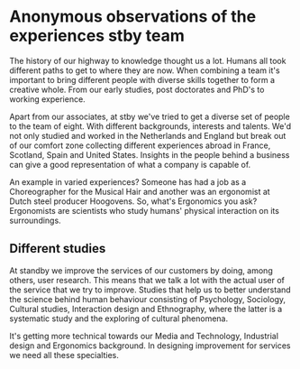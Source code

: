 # Anonymous observations of the experiences stby team

The history of our highway to knowledge thought us a lot. Humans all took different paths to get to where they are now. When combining a team it's important to bring different people with diverse skills together to form a creative whole. From our early studies, post doctorates and PhD's to working experience.

Apart from our associates, at stby we've tried to get a diverse set of people to the team of eight. With different backgrounds, interests and talents. We'd not only studied and worked in the Netherlands and England but break out of our comfort zone collecting different experiences abroad in France, Scotland, Spain and United States. Insights in the people behind a business can give a good representation of what a company is capable of.

An example in varied experiences? Someone has had a job as a Choreographer for the Musical Hair and another was an ergonomist at Dutch steel producer Hoogovens. So, what's Ergonomics you ask? Ergonomists are scientists who study humans' physical interaction on its surroundings.

## Different studies

At standby we improve the services of our customers by doing, among others, user research. This means that we talk a lot with the actual user of the service that we try to improve. Studies that help us to better understand the science behind human behaviour consisting of Psychology, Sociology, Cultural studies, Interaction design and Ethnography, where the latter is a systematic study and the exploring of cultural phenomena.

It's getting more technical towards our Media and Technology, Industrial design and Ergonomics background. In designing improvement for services we need all these specialties.
